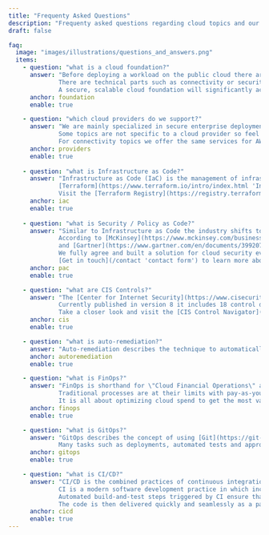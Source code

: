 ```yaml
---
title: "Frequenty Asked Questions"
description: "Frequenty asked questions regarding cloud topics and our services"
draft: false

faq:
  image: "images/illustrations/questions_and_answers.png"
  items:
    - question: "what is a cloud foundation?"
      answer: "Before deploying a workload on the public cloud there are many moving parts which have to be coordinated.
              There are technical parts such as connectivity or security and organizational parts such as finance or operations.<br>
              A secure, scalable cloud foundation will significantly accelerate your cloud adoption journey and is the key to success."
      anchor: foundation
      enable: true

    - question: "which cloud providers do we support?"
      answer: "We are mainly specialized in secure enterprise deployments on AWS. 
              Some topics are not specific to a cloud provider so feel free to [get in touch](/contact 'contact form') anyway!<br>
              For connectivity topics we offer the same services for AWS and Azure."
      anchor: providers
      enable: true
      
    - question: "what is Infrastructure as Code?"
      answer: "Infrastructure as Code (IaC) is the management of infrastructure in a descriptive model, using software development methods such as versioning of source code.<br>
              [Terraform](https://www.terraform.io/intro/index.html 'Introduction to Terraform') is a powerful open-source Infrastructure as Code software and an outstanding tool for cloud deployments.<br>
              Visit the [Terraform Registry](https://registry.terraform.io/namespaces/nuvibit) and take a look at some of our free to use public modules."
      anchor: iac
      enable: true
      
    - question: "what is Security / Policy as Code?"
      answer: "Similar to Infrastructure as Code the industry shifts to Security / Policy as Code.
              According to [McKinsey](https://www.mckinsey.com/business-functions/mckinsey-digital/our-insights/security-as-code-the-best-and-maybe-only-path-to-securing-cloud-applications-and-systems) 
              and [Gartner](https://www.gartner.com/en/documents/3992070/using-cloud-native-policy-as-code-to-secure-deployments-) the success of security at scale depends on automation and codification.<br>
              We fully agree and built a solution for cloud security event management based on Policy as Code.<br>
              [Get in touch](/contact 'contact form') to learn more about **SEMPER**."
      anchor: pac
      enable: true

    - question: "what are CIS Controls?"
      answer: "The [Center for Internet Security](https://www.cisecurity.org/) publishes best practices guidelines for IT security. 
              Currently published in version 8 it includes 18 control domains from Data Protection, Audit Logging, Service Provider Configuration to Penetration testing and more<br>
              Take a closer look and visit the [CIS Control Navigator](https://www.cisecurity.org/controls/cis-controls-navigator/)."
      anchor: cis
      enable: true

    - question: "what is auto-remediation?"
      answer: "Auto-remediation describes the technique to automatically react on a policy violation and actively engage to enforce to a policy. If for example an AWS Security Group with insecure rules is deployed, the Security Group could be automatically destroyed by auto-remediation."
      anchor: autoremediation
      enable: true

    - question: "what is FinOps?"
      answer: "FinOps is shorthand for \"Cloud Financial Operations\" and describes finance best practices for the cloud.
              Traditional processes are at their limits with pay-as-you-go models, where the costs scale with the actual workload.<br>
              It is all about optimizing cloud spend to get the most value for the business."
      anchor: finops
      enable: true

    - question: "what is GitOps?"
      answer: "GitOps describes the concept of using [Git](https://git-scm.com) as the central version control system to manage the lifecycle of a solution.<br>
              Many tasks such as deployments, automated tests and approval workflows are all triggered and managed by Git events while keeping everything versioned."
      anchor: gitops
      enable: true

    - question: "what is CI/CD?"
      answer: "CI/CD is the combined practices of continuous integration (CI) and continuous delivery or continuous deployment (CD).<br>
              CI is a modern software development practice in which incremental code changes are made frequently and reliably.
              Automated build-and-test steps triggered by CI ensure that code changes being pushed to production are reliable.<br>
              The code is then delivered quickly and seamlessly as a part of the CD process."
      anchor: cicd
      enable: true
---
```

